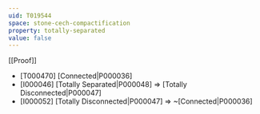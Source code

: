 ```yaml
---
uid: T019544
space: stone-cech-compactification
property: totally-separated
value: false
---
```

[[Proof]]

* [T000470] [Connected|P000036]
* [I000046] [Totally Separated|P000048] => [Totally Disconnected|P000047]
* [I000052] [Totally Disconnected|P000047] => ~[Connected|P000036]


